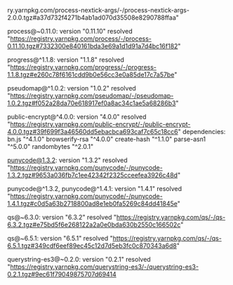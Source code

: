 ry.yarnpkg.com/process-nextick-args/-/process-nextick-args-2.0.0.tgz#a37d732f4271b4ab1ad070d35508e8290788ffaa"

process@~0.11.0:
  version "0.11.10"
  resolved "https://registry.yarnpkg.com/process/-/process-0.11.10.tgz#7332300e840161bda3e69a1d1d91a7d4bc16f182"

progress@^1.1.8:
  version "1.1.8"
  resolved "https://registry.yarnpkg.com/progress/-/progress-1.1.8.tgz#e260c78f6161cdd9b0e56cc3e0a85de17c7a57be"

pseudomap@^1.0.2:
  version "1.0.2"
  resolved "https://registry.yarnpkg.com/pseudomap/-/pseudomap-1.0.2.tgz#f052a28da70e618917ef0a8ac34c1ae5a68286b3"

public-encrypt@^4.0.0:
  version "4.0.0"
  resolved "https://registry.yarnpkg.com/public-encrypt/-/public-encrypt-4.0.0.tgz#39f699f3a46560dd5ebacbca693caf7c65c18cc6"
  dependencies:
    bn.js "^4.1.0"
    browserify-rsa "^4.0.0"
    create-hash "^1.1.0"
    parse-asn1 "^5.0.0"
    randombytes "^2.0.1"

punycode@1.3.2:
  version "1.3.2"
  resolved "https://registry.yarnpkg.com/punycode/-/punycode-1.3.2.tgz#9653a036fb7c1ee42342f2325cceefea3926c48d"

punycode@^1.3.2, punycode@^1.4.1:
  version "1.4.1"
  resolved "https://registry.yarnpkg.com/punycode/-/punycode-1.4.1.tgz#c0d5a63b2718800ad8e1eb0fa5269c84dd41845e"

qs@~6.3.0:
  version "6.3.2"
  resolved "https://registry.yarnpkg.com/qs/-/qs-6.3.2.tgz#e75bd5f6e268122a2a0e0bda630b2550c166502c"

qs@~6.5.1:
  version "6.5.1"
  resolved "https://registry.yarnpkg.com/qs/-/qs-6.5.1.tgz#349cdf6eef89ec45c12d7d5eb3fc0c870343a6d8"

querystring-es3@~0.2.0:
  version "0.2.1"
  resolved "https://registry.yarnpkg.com/querystring-es3/-/querystring-es3-0.2.1.tgz#9ec61f79049875707d69414